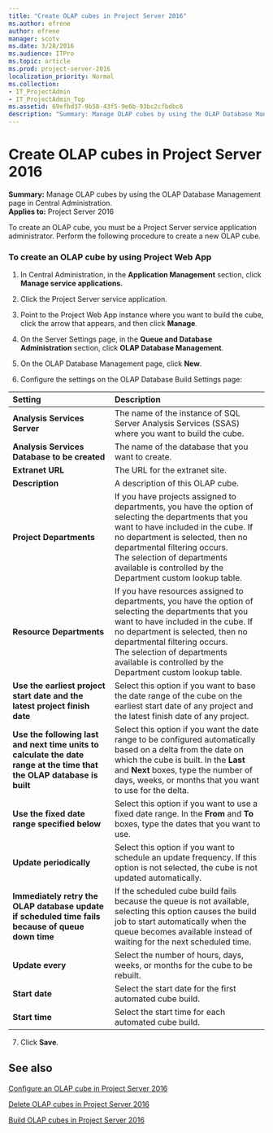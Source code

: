 ```yaml
---
title: "Create OLAP cubes in Project Server 2016"
ms.author: efrene
author: efrene
manager: scotv
ms.date: 3/28/2016
ms.audience: ITPro
ms.topic: article
ms.prod: project-server-2016
localization_priority: Normal
ms.collection:
- IT_ProjectAdmin
- IT_ProjectAdmin_Top
ms.assetid: 69efbd37-9b58-43f5-9e6b-93bc2cfbdbc6
description: "Summary: Manage OLAP cubes by using the OLAP Database Management page in Central Administration."
---
```


# Create OLAP cubes in Project Server 2016
 
 **Summary:** Manage OLAP cubes by using the OLAP Database Management page in Central Administration.<br/>
**Applies to:** Project Server 2016
  
To create an OLAP cube, you must be a Project Server service application administrator. Perform the following procedure to create a new OLAP cube.
  
### To create an OLAP cube by using Project Web App

1. In Central Administration, in the **Application Management** section, click **Manage service applications**.
    
2. Click the Project Server service application.
    
3. Point to the Project Web App instance where you want to build the cube, click the arrow that appears, and then click **Manage**.
    
4. On the Server Settings page, in the **Queue and Database Administration** section, click **OLAP Database Management**.
    
5. On the OLAP Database Management page, click **New**.
    
6. Configure the settings on the OLAP Database Build Settings page:
    
|**Setting**|**Description**|
|:-----|:-----|
|**Analysis Services Server** <br/> |The name of the instance of SQL Server Analysis Services (SSAS) where you want to build the cube.  <br/> |
|**Analysis Services Database to be created** <br/> |The name of the database that you want to create.  <br/> |
|**Extranet URL** <br/> |The URL for the extranet site.  <br/> |
|**Description** <br/> |A description of this OLAP cube.  <br/> |
|**Project Departments** <br/> |If you have projects assigned to departments, you have the option of selecting the departments that you want to have included in the cube. If no department is selected, then no departmental filtering occurs.  <br/> The selection of departments available is controlled by the Department custom lookup table.  <br/> |
|**Resource Departments** <br/> |If you have resources assigned to departments, you have the option of selecting the departments that you want to have included in the cube. If no department is selected, then no departmental filtering occurs.  <br/> The selection of departments available is controlled by the Department custom lookup table.  <br/> |
|**Use the earliest project start date and the latest project finish date** <br/> |Select this option if you want to base the date range of the cube on the earliest start date of any project and the latest finish date of any project.  <br/> |
|**Use the following last and next time units to calculate the date range at the time that the OLAP database is built** <br/> |Select this option if you want the date range to be configured automatically based on a delta from the date on which the cube is built. In the **Last** and **Next** boxes, type the number of days, weeks, or months that you want to use for the delta. <br/> |
|**Use the fixed date range specified below** <br/> |Select this option if you want to use a fixed date range. In the **From** and **To** boxes, type the dates that you want to use. <br/> |
|**Update periodically** <br/> |Select this option if you want to schedule an update frequency. If this option is not selected, the cube is not updated automatically.  <br/> |
|**Immediately retry the OLAP database update if scheduled time fails because of queue down time** <br/> |If the scheduled cube build fails because the queue is not available, selecting this option causes the build job to start automatically when the queue becomes available instead of waiting for the next scheduled time.  <br/> |
|**Update every** <br/> |Select the number of hours, days, weeks, or months for the cube to be rebuilt.  <br/> |
|**Start date** <br/> |Select the start date for the first automated cube build.  <br/> |
|**Start time** <br/> |Select the start time for each automated cube build.  <br/> |
   
7. Click **Save**.
    
## See also

#### 

[Configure an OLAP cube in Project Server 2016](configure-an-olap-cube-in-project-server-2016.md)
  
[Delete OLAP cubes in Project Server 2016](delete-olap-cubes-in-project-server-2016.md)
  
[Build OLAP cubes in Project Server 2016](build-olap-cubes-in-project-server-2016.md)

